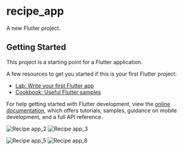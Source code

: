 # recipe_app

A new Flutter project.

## Getting Started

This project is a starting point for a Flutter application.

A few resources to get you started if this is your first Flutter project:

- [Lab: Write your first Flutter app](https://docs.flutter.dev/get-started/codelab)
- [Cookbook: Useful Flutter samples](https://docs.flutter.dev/cookbook)

For help getting started with Flutter development, view the
[online documentation](https://docs.flutter.dev/), which offers tutorials,
samples, guidance on mobile development, and a full API reference.

![Recipe app_2](https://github.com/SkiTLi/Recipe_app_flutter/assets/24299425/fdf9ebb4-fd6a-415d-9a83-b900ba3e282a) ![Recipe app_3](https://github.com/SkiTLi/Recipe_app_flutter/assets/24299425/ead2d091-52ec-4c54-a8a3-e1367a20b33f) 

 ![Recipe app_5](https://github.com/SkiTLi/Recipe_app_flutter/assets/24299425/5006c057-f289-46fe-897d-3c4ffabd15dc) ![Recipe app_8](https://github.com/SkiTLi/Recipe_app_flutter/assets/24299425/d135af9b-224c-487a-bc3e-bcf2625da62c)
